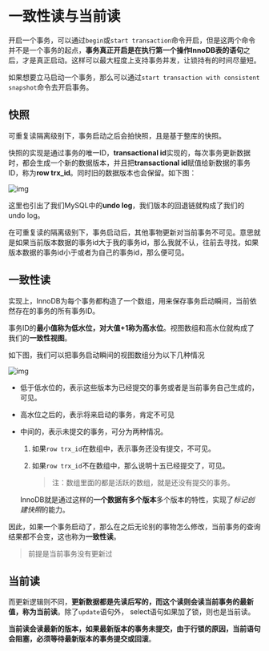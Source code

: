 # 一致性读与当前读

开启一个事务，可以通过`begin`或`start transaction`命令开启，但是这两个命令并不是一个事务的起点，**事务真正开启是在执行第一个操作InnoDB表的语句**之后，才是真正启动。这样可以最大程度上支持事务并发，让锁持有的时间尽量短。

如果想要立马启动一个事务，那么可以通过`start transaction with consistent snapshot`命令去开启事务。



## 快照

可重复读隔离级别下，事务启动之后会拍快照，且是基于整库的快照。

快照的实现是通过事务的唯一ID，**transactional id**实现的，每次事务更新数据时，都会生成一个新的数据版本，并且把**transactional id**赋值给新数据的事务ID，称为**row trx_id**。同时旧的数据版本也会保留。如下图：

![img](https://oylong-blog-pic.oss-cn-shenzhen.aliyuncs.com/blog/img/68d08d277a6f7926a41cc5541d3dfced.png)

这里也引出了我们MySQL中的**undo log**，我们版本的回退链就构成了我们的undo log。

在可重复读的隔离级别下，事务启动后，其他事物更新对当前事务不可见。意思就是如果当前版本数据的事务id大于我的事务id，那么我就不认，往前去寻找，如果版本数据的事务id小于或者为自己的事务id，那么便可见。



## 一致性读

实现上，InnoDB为每个事务都构造了一个数组，用来保存事务启动瞬间，当前依然存在的事务的所有事务ID。

事务ID的**最小值称为低水位，对大值+1称为高水位**。视图数组和高水位就构成了我们的**一致性视图**。

如下图，我们可以把事务启动瞬间的视图数组分为以下几种情况

![img](https://oylong-blog-pic.oss-cn-shenzhen.aliyuncs.com/blog/img/882114aaf55861832b4270d44507695e.png)

- 低于低水位的，表示这些版本为已经提交的事务或者是当前事务自己生成的，可见。

- 高水位之后的，表示将来启动的事务，肯定不可见

- 中间的，表示未提交的事务，可分为两种情况。

  1. 如果`row trx_id`在数组中，表示事务还没有提交，不可见。

  2. 如果`row trx_id`不在数组中，那么说明十五已经提交了，可见。

     > 注：数组里面的都是活跃的数组，就是还没有提交的事务。

  InnoDB就是通过这样的**一个数据有多个版本**多个版本的特性，实现了*标记创建快照*的能力。

因此，如果一个事务启动了，那么在之后无论别的事物怎么修改，当前事务的查询结果都不会变，这也称为**一致性读**。

> 前提是当前事务没有更新过



## 当前读

而更新逻辑则不同，**更新数据都是先读后写的，而这个读则会读当前事务的最新值，称为当前读**。除了`update`语句外， select语句如果加了锁，则也是当前读。

**当前读会读最新的版本，如果最新版本的事务未提交，由于行锁的原因，当前语句会阻塞，必须等待最新版本的事务提交或回滚**。



